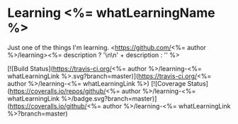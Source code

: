 # Learning <%= whatLearningName %>

Just one of the things I'm learning. <https://github.com/<%= author %>/learning><%= description ? '\n\n' + description : '' %>

[![Build Status](https://travis-ci.org/<%= author %>/learning-<%= whatLearningLink %>.svg?branch=master)](https://travis-ci.org/<%= author %>/learning-<%= whatLearningLink %>) [![Coverage Status](https://coveralls.io/repos/github/<%= author %>/learning-<%= whatLearningLink %>/badge.svg?branch=master)](https://coveralls.io/github/<%= author %>/learning-<%= whatLearningLink %>?branch=master)
